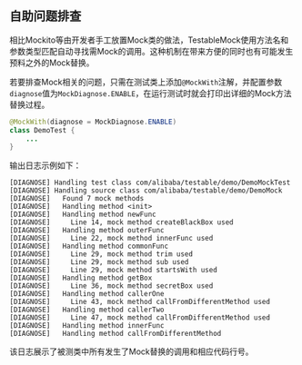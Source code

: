 自助问题排查
---

相比Mockito等由开发者手工放置Mock类的做法，TestableMock使用方法名和参数类型匹配自动寻找需Mock的调用。这种机制在带来方便的同时也有可能发生预料之外的Mock替换。

若要排查Mock相关的问题，只需在测试类上添加`@MockWith`注解，并配置参数`diagnose`值为`MockDiagnose.ENABLE`，在运行测试时就会打印出详细的Mock方法替换过程。

```java
@MockWith(diagnose = MockDiagnose.ENABLE)
class DemoTest {
    ...
}
```

输出日志示例如下：

```text
[DIAGNOSE] Handling test class com/alibaba/testable/demo/DemoMockTest
[DIAGNOSE] Handling source class com/alibaba/testable/demo/DemoMock
[DIAGNOSE]   Found 7 mock methods
[DIAGNOSE]   Handling method <init>
[DIAGNOSE]   Handling method newFunc
[DIAGNOSE]     Line 14, mock method createBlackBox used
[DIAGNOSE]   Handling method outerFunc
[DIAGNOSE]     Line 22, mock method innerFunc used
[DIAGNOSE]   Handling method commonFunc
[DIAGNOSE]     Line 29, mock method trim used
[DIAGNOSE]     Line 29, mock method sub used
[DIAGNOSE]     Line 29, mock method startsWith used
[DIAGNOSE]   Handling method getBox
[DIAGNOSE]     Line 36, mock method secretBox used
[DIAGNOSE]   Handling method callerOne
[DIAGNOSE]     Line 43, mock method callFromDifferentMethod used
[DIAGNOSE]   Handling method callerTwo
[DIAGNOSE]     Line 47, mock method callFromDifferentMethod used
[DIAGNOSE]   Handling method innerFunc
[DIAGNOSE]   Handling method callFromDifferentMethod
```

该日志展示了被测类中所有发生了Mock替换的调用和相应代码行号。
